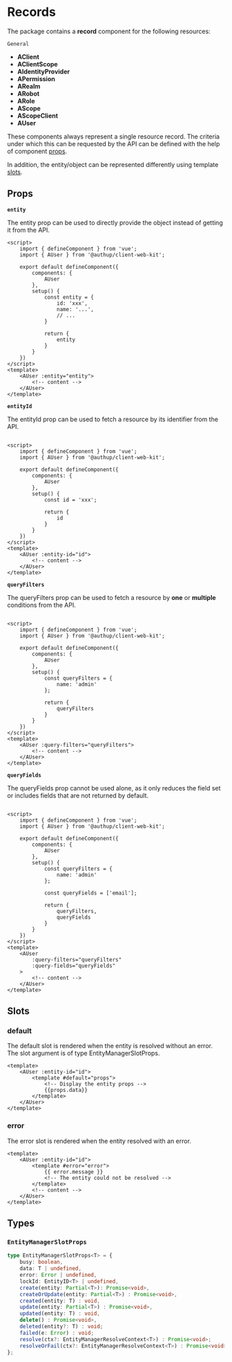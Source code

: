 # Records

The package contains a **record** component for the following resources:

`General`
- **AClient**
- **AClientScope**
- **AIdentityProvider**
- **APermission**
- **ARealm**
- **ARobot**
- **ARole**
- **AScope**
- **AScopeClient**
- **AUser**

These components always represent a single resource record. 
The criteria under which this can be requested by the API can be defined
with the help of component [props](#props).

In addition, the entity/object can be represented differently using template [slots](#slots).

## Props

**`entity`**

The entity prop can be used to directly provide the object instead of getting it from the API.

```vue
<script>
    import { defineComponent } from 'vue';
    import { AUser } from '@authup/client-web-kit';

    export default defineComponent({
        components: {
            AUser
        },
        setup() {
            const entity = {
                id: 'xxx',
                name: '...',
                // ...
            }

            return {
                entity
            }
        }
    })
</script>
<template>
    <AUser :entity="entity">
        <!-- content -->
    </AUser>
</template>
```

**`entityId`**

The entityId prop can be used to fetch a resource by its identifier from the API.

```vue

<script>
    import { defineComponent } from 'vue';
    import { AUser } from '@authup/client-web-kit';

    export default defineComponent({
        components: {
            AUser
        },
        setup() {
            const id = 'xxx';

            return {
                id
            }
        }
    })
</script>
<template>
    <AUser :entity-id="id">
        <!-- content -->
    </AUser>
</template>
```

**`queryFilters`**

The queryFilters prop can be used to fetch a resource by **one** or **multiple** conditions from the API.

```vue

<script>
    import { defineComponent } from 'vue';
    import { AUser } from '@authup/client-web-kit';

    export default defineComponent({
        components: {
            AUser
        },
        setup() {
            const queryFilters = {
                name: 'admin'
            };

            return {
                queryFilters
            }
        }
    })
</script>
<template>
    <AUser :query-filters="queryFilters">
        <!-- content -->
    </AUser>
</template>
```

**`queryFields`**

The queryFields prop cannot be used alone, 
as it only reduces the field set or includes fields that are not returned by default.

```vue

<script>
    import { defineComponent } from 'vue';
    import { AUser } from '@authup/client-web-kit';

    export default defineComponent({
        components: {
            AUser
        },
        setup() {
            const queryFilters = {
                name: 'admin'
            };
            
            const queryFields = ['email'];

            return {
                queryFilters,
                queryFields
            }
        }
    })
</script>
<template>
    <AUser 
        :query-filters="queryFilters" 
        :query-fields="queryFields"
    >
        <!-- content -->
    </AUser>
</template>
```

## Slots

### default

The default slot is rendered when the entity is resolved without an error.
The slot argument is of type EntityManagerSlotProps.

```vue
<template>
    <AUser :entity-id="id">
        <template #default="props">
            <!-- Display the entity props -->
            {{props.data}}
        </template>
    </AUser>
</template>
```

### error

The error slot is rendered when the entity resolved with an error.

```vue
<template>
    <AUser :entity-id="id">
        <template #error="error">
            {{ error.message }}
            <!-- The entity could not be resolved -->
        </template>
        <!-- content -->
    </AUser>
</template>
```

## Types

### `EntityManagerSlotProps`
```typescript
type EntityManagerSlotProps<T> = {
    busy: boolean,
    data: T | undefined,
    error: Error | undefined,
    lockId: EntityID<T> | undefined,
    create(entity: Partial<T>): Promise<void>,
    createOrUpdate(entity: Partial<T>) : Promise<void>,
    created(entity: T) : void,
    update(entity: Partial<T>) : Promise<void>,
    updated(entity: T) : void,
    delete() : Promise<void>,
    deleted(entity?: T) : void;
    failed(e: Error) : void;
    resolve(ctx?: EntityManagerResolveContext<T>) : Promise<void>;
    resolveOrFail(ctx?: EntityManagerResolveContext<T>) : Promise<void>;
};
```

